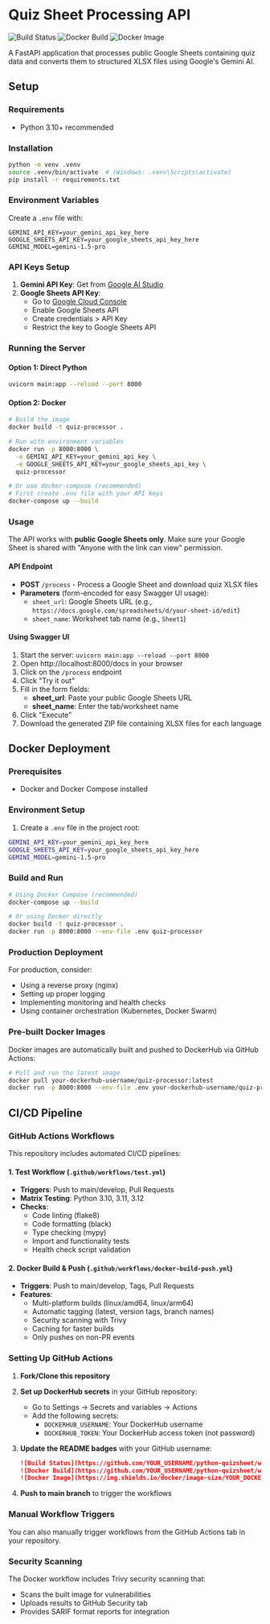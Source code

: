 # Quiz Sheet Processing API

![Build Status](https://github.com/your-username/python-quizsheet/workflows/Test%20Application/badge.svg)
![Docker Build](https://github.com/your-username/python-quizsheet/workflows/Build%20and%20Push%20Docker%20Image/badge.svg)
![Docker Image](https://img.shields.io/docker/image-size/your-dockerhub-username/quiz-processor)

A FastAPI application that processes public Google Sheets containing quiz data and converts them to structured XLSX files using Google's Gemini AI.

## Setup

### Requirements
- Python 3.10+ recommended

### Installation
```bash
python -m venv .venv
source .venv/bin/activate  # (Windows: .venv\Scripts\activate)
pip install -r requirements.txt
```

### Environment Variables
Create a `.env` file with:
```
GEMINI_API_KEY=your_gemini_api_key_here
GOOGLE_SHEETS_API_KEY=your_google_sheets_api_key_here
GEMINI_MODEL=gemini-1.5-pro
```

### API Keys Setup
1. **Gemini API Key**: Get from [Google AI Studio](https://makersuite.google.com/app/apikey)
2. **Google Sheets API Key**: 
   - Go to [Google Cloud Console](https://console.cloud.google.com/)
   - Enable Google Sheets API
   - Create credentials > API Key
   - Restrict the key to Google Sheets API

### Running the Server

#### Option 1: Direct Python
```bash
uvicorn main:app --reload --port 8000
```

#### Option 2: Docker
```bash
# Build the image
docker build -t quiz-processor .

# Run with environment variables
docker run -p 8000:8000 \
  -e GEMINI_API_KEY=your_gemini_api_key \
  -e GOOGLE_SHEETS_API_KEY=your_google_sheets_api_key \
  quiz-processor

# Or use docker-compose (recommended)
# First create .env file with your API keys
docker-compose up --build
```

### Usage
The API works with **public Google Sheets only**. Make sure your Google Sheet is shared with "Anyone with the link can view" permission.

#### API Endpoint
- **POST** `/process` - Process a Google Sheet and download quiz XLSX files
- **Parameters** (form-encoded for easy Swagger UI usage):
  - `sheet_url`: Google Sheets URL (e.g., `https://docs.google.com/spreadsheets/d/your-sheet-id/edit`)
  - `sheet_name`: Worksheet tab name (e.g., `Sheet1`)

#### Using Swagger UI
1. Start the server: `uvicorn main:app --reload --port 8000`
2. Open http://localhost:8000/docs in your browser
3. Click on the `/process` endpoint
4. Click "Try it out"
5. Fill in the form fields:
   - **sheet_url**: Paste your public Google Sheets URL
   - **sheet_name**: Enter the tab/worksheet name
6. Click "Execute"
7. Download the generated ZIP file containing XLSX files for each language

## Docker Deployment

### Prerequisites
- Docker and Docker Compose installed

### Environment Setup
1. Create a `.env` file in the project root:
```bash
GEMINI_API_KEY=your_gemini_api_key_here
GOOGLE_SHEETS_API_KEY=your_google_sheets_api_key_here
GEMINI_MODEL=gemini-1.5-pro
```

### Build and Run
```bash
# Using Docker Compose (recommended)
docker-compose up --build

# Or using Docker directly
docker build -t quiz-processor .
docker run -p 8000:8000 --env-file .env quiz-processor
```

### Production Deployment
For production, consider:
- Using a reverse proxy (nginx)
- Setting up proper logging
- Implementing monitoring and health checks
- Using container orchestration (Kubernetes, Docker Swarm)

### Pre-built Docker Images
Docker images are automatically built and pushed to DockerHub via GitHub Actions:

```bash
# Pull and run the latest image
docker pull your-dockerhub-username/quiz-processor:latest
docker run -p 8000:8000 --env-file .env your-dockerhub-username/quiz-processor:latest
```

## CI/CD Pipeline

### GitHub Actions Workflows

This repository includes automated CI/CD pipelines:

#### 1. Test Workflow (`.github/workflows/test.yml`)
- **Triggers**: Push to main/develop, Pull Requests
- **Matrix Testing**: Python 3.10, 3.11, 3.12
- **Checks**:
  - Code linting (flake8)
  - Code formatting (black)
  - Type checking (mypy)
  - Import and functionality tests
  - Health check script validation

#### 2. Docker Build & Push (`.github/workflows/docker-build-push.yml`)
- **Triggers**: Push to main/develop, Tags, Pull Requests
- **Features**:
  - Multi-platform builds (linux/amd64, linux/arm64)
  - Automatic tagging (latest, version tags, branch names)
  - Security scanning with Trivy
  - Caching for faster builds
  - Only pushes on non-PR events

### Setting Up GitHub Actions

1. **Fork/Clone this repository**

2. **Set up DockerHub secrets** in your GitHub repository:
   - Go to Settings → Secrets and variables → Actions
   - Add the following secrets:
     - `DOCKERHUB_USERNAME`: Your DockerHub username
     - `DOCKERHUB_TOKEN`: Your DockerHub access token (not password)

3. **Update the README badges** with your GitHub username:
   ```markdown
   ![Build Status](https://github.com/YOUR_USERNAME/python-quizsheet/workflows/Test%20Application/badge.svg)
   ![Docker Build](https://github.com/YOUR_USERNAME/python-quizsheet/workflows/Build%20and%20Push%20Docker%20Image/badge.svg)
   ![Docker Image](https://img.shields.io/docker/image-size/YOUR_DOCKERHUB_USERNAME/quiz-processor)
   ```

4. **Push to main branch** to trigger the workflows

### Manual Workflow Triggers
You can also manually trigger workflows from the GitHub Actions tab in your repository.

### Security Scanning
The Docker workflow includes Trivy security scanning that:
- Scans the built image for vulnerabilities
- Uploads results to GitHub Security tab
- Provides SARIF format reports for integration
